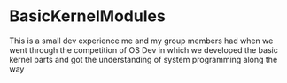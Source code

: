 # BasicKernelModules
This is a small dev experience me and my group members had when we went through the competition of OS Dev in which we developed the basic kernel parts and got the understanding of system programming along the way
